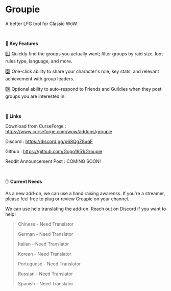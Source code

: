 # Groupie
A better LFG tool for Classic WoW.

<br>

:gem:  **Key Features**

:one:  Quickly find the groups you actually want; filter groups by raid size, loot rules type, language, and more.

:two:  One-click ability to share your character's role, key stats, and relevant achievement with group leaders.

:three:  Optional ability to auto-respond to Friends and Guildies when they post groups you are interested in.

<br>

:link:  **Links**

Download from CurseForge : <https://www.curseforge.com/wow/addons/groupie>

Discord : <https://discord.gg/p68QgZ8uqF>

Github : <https://github.com/Gogo1951/Groupie>

Reddit Announcement Post : COMING SOON!

<br>

:hand:  **Current Needs**

As a new add-on, we can use a hand raising awarenss. If you're a streamer, please feel free to plug or review Groupie on your channel.

We can use help translating the add-on. Reach out on Discord if you want to help!

> Chinese - Need Translator
> 
> German - Need Translator
> 
> Italian - Need Translator
> 
> Korean - Need Translator
> 
> Portuguese - Need Translator
> 
> Russian - Need Translator
> 
> Spanish - Need Translator
